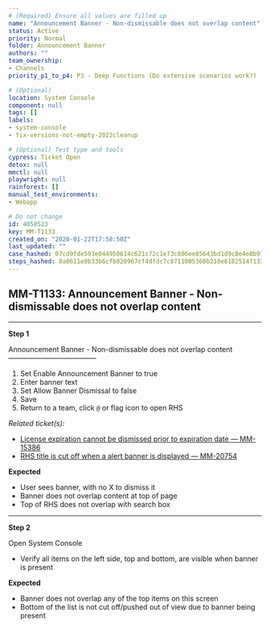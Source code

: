 ```yaml
---
# (Required) Ensure all values are filled up
name: "Announcement Banner - Non-dismissable does not overlap content"
status: Active
priority: Normal
folder: Announcement Banner
authors: ""
team_ownership: 
- Channels
priority_p1_to_p4: P3 - Deep Functions (Do extensive scenarios work?)

# (Optional)
location: System Console
component: null
tags: []
labels: 
- system-console
- fix-versions-not-empty-2022cleanup

# (Optional) Test type and tools
cypress: Ticket Open
detox: null
mmctl: null
playwright: null
rainforest: []
manual_test_environments: 
- Webapp

# Do not change
id: 4058523
key: MM-T1133
created_on: "2020-01-22T17:58:50Z"
last_updated: ""
case_hashed: 07cd9fde593e044950614c621c72c1e73c806ee85643bd1d9c8e4e8b9735517f2118706b4f2dc02ab29381498f4a9e24
steps_hashed: 8a8611e9b33b6cfb820967cf4dfdc7c8711005360b210e6182514f133df302f1e6104d2c2b0917446e735c6c4bf2dfd0
---
```


<!-- (Auto-generated) Based on frontmatter's "key" and "name" -->

## MM-T1133: Announcement Banner - Non-dismissable does not overlap content

---

**Step 1**

Announcement Banner - Non-dismissable does not overlap content\
–––––––––––––––––––––––––

1. Set Enable Announcement Banner to true
2. Enter banner text
3. Set Allow Banner Dismissal to false
4. Save
5. Return to a team, click `@` or flag icon to open RHS

_Related ticket(s):_

- [License expiration cannot be dismissed prior to expiration date — MM-15386](https://mattermost.atlassian.net/browse/MM-15386)
- [RHS title is cut off when a alert banner is displayed — MM-20754](https://mattermost.atlassian.net/browse/MM-20754)

**Expected**

- User sees banner, with no X to dismiss it
- Banner does not overlap content at top of page
- Top of RHS does not overlap with search box

---

**Step 2**

Open System Console

- Verify all items on the left side, top and bottom, are visible when banner is present

**Expected**

- Banner does not overlap any of the top items on this screen
- Bottom of the list is not cut off/pushed out of view due to banner being present
